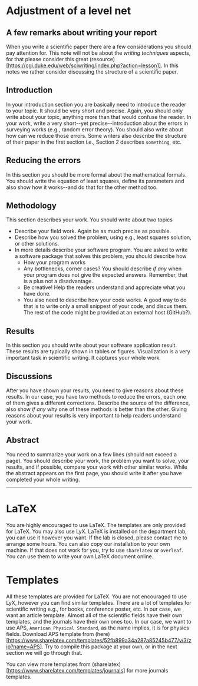 # Adjustment of a level net

## A few remarks about writing your report

When you write a scientific paper there are a few considerations you should pay attention for. This note will not be about the *writing techniques* aspects, for that please consider this great (resource)[https://cgi.duke.edu/web/sciwriting/index.php?action=lesson1]. In this notes we rather consider discussing the structure of a scientific paper.

## Introduction
In your introduction section you are basically need to introduce the reader to your topic. It should be very short and precise. Again, you should only write about your topic, anything more than that would confuse the reader. In your work, write a very short--yet precise--introduction about the errors in surveying works (e.g., random error theory). You should also write about how can we reduce those errors. Some writers also describe the structure of their paper in the first section i.e., Section 2 describes `something`, etc.


## Reducing the errors
In this section you should be more formal about the mathematical formals. You should write the equation of least squares, define its parameters and also show how it works--and do that for the other method too. 

## Methodology
This section describes your work. You should write about two topics
* Describe your field work. Again be as much precise as possible.
* Describe how you solved the problem, using e.g., least squares solution, or other solutions.
* In more details describe your software program. You are asked to write a software package that solves this problem, you should describe how
    * How your program works
    * Any bottlenecks, corner cases? You should describe *if any* when your program does not give the expected answers. Remember, that is a plus not a disadvantage.
    * Be creative! Help the readers understand and appreciate what you have done.
    * You also need to describe how your code works. A good way to do that is to write only a small snippest of your code, and discus them. The rest of the code might be provided at an external host (GitHub?).
## Results

In this section you should write about your software application result. These results are typically shown in tables or figures. Visualization is a very important task in scientific writing. It captures your whole work.

## Discussions

After you have shown your results, you need to give reasons about these results. In our case, you have two methods to reduce the errors, each one of them gives a different corrections. Describe the source of the difference, also show *if any* why one of these methods is better than the other. Giving reasons about your results is very important to help readers understand your work.

## Abstract

You need to summarize your work on a few lines (should not exceed a page). You should describe your work, the problem you want to solve, your results, and if possible, compare your work with other similar works. While the abstract appears on the first page, you should write it after you have completed your whole writing.

---
# LaTeX
You are highly encouraged to use LaTeX. The templates are only provided for LaTeX. You may also use LyX. LaTeX is installed on the department lab, you can use it however you want. If the lab is closed, please contact me to arrange some hours. You can also copy our installation to your own machine. If that does not work for you, try to use `sharelatex` or `overleaf`. You can use them to write your own LaTeX document online.
# Templates

All these templates are provided for LaTeX. You are not encouraged to use LyX, however you can find similar templates. There are a lot of templates for scientific writing e.g., for books, conference poster, etc. In our case, we want an article template. Almost all of the scientific fields have their own templates, and the journals have their own ones too. In our case, we want to use APS, `American Physical Standard`, as the name implies, it is for physics fields. Download APS template from (here)[https://www.sharelatex.com/templates/52fb899a34a287a85245b477/v/3/zip?name=APS]. Try to compile this package at your own, or in the next section we will go through that.

You can view more templates from (sharelatex)[https://www.sharelatex.com/templates/journals] for more journals templates.

